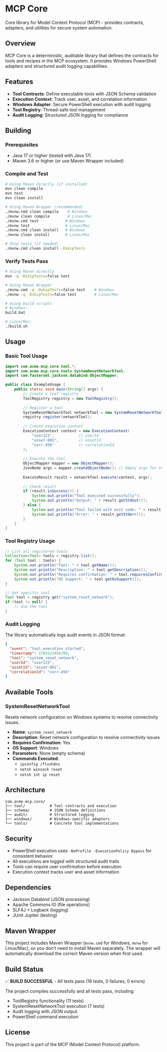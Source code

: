 # MCP Core

Core library for Model Context Protocol (MCP) - provides contracts, adapters, and utilities for secure system automation.

## Overview

MCP Core is a deterministic, auditable library that defines the contracts for tools and recipes in the MCP ecosystem. It provides Windows PowerShell adapters and structured audit logging capabilities.

## Features

- **Tool Contracts**: Define executable tools with JSON Schema validation
- **Execution Context**: Track user, asset, and correlation information
- **Windows Adapter**: Secure PowerShell execution with audit logging
- **Tool Registry**: Thread-safe tool management
- **Audit Logging**: Structured JSON logging for compliance

## Building

### Prerequisites

- Java 17 or higher (tested with Java 17)
- Maven 3.6 or higher (or use Maven Wrapper included)

### Compile and Test

```bash
# Using Maven directly (if installed)
mvn clean compile
mvn test
mvn clean install

# Using Maven Wrapper (recommended)
./mvnw.cmd clean compile    # Windows
./mvnw clean compile        # Linux/Mac
./mvnw.cmd test            # Windows
./mvnw test                # Linux/Mac
./mvnw.cmd clean install   # Windows
./mvnw clean install       # Linux/Mac

# Skip tests (if needed)
./mvnw.cmd clean install -DskipTests
```

### Verify Tests Pass

```bash
# Using Maven directly
mvn -q -DskipTests=false test

# Using Maven Wrapper
./mvnw.cmd -q -DskipTests=false test    # Windows
./mvnw -q -DskipTests=false test        # Linux/Mac

# Using build scripts
# Windows:
build.bat

# Linux/Mac:
./build.sh
```

## Usage

### Basic Tool Usage

```java
import com.acme.mcp.core.tool.*;
import com.acme.mcp.core.tools.SystemResetNetworkTool;
import com.fasterxml.jackson.databind.ObjectMapper;

public class ExampleUsage {
    public static void main(String[] args) {
        // Create a tool registry
        ToolRegistry registry = new ToolRegistry();
        
        // Register a tool
        SystemResetNetworkTool networkTool = new SystemResetNetworkTool();
        registry.register(networkTool);
        
        // Create execution context
        ExecutionContext context = new ExecutionContext(
            "user123",           // userId
            "asset-001",         // assetId
            "corr-456"           // correlationId
        );
        
        // Execute the tool
        ObjectMapper mapper = new ObjectMapper();
        JsonNode args = mapper.createObjectNode(); // Empty args for this tool
        
        ExecuteResult result = networkTool.execute(context, args);
        
        // Check result
        if (result.isSuccess()) {
            System.out.println("Tool executed successfully");
            System.out.println("Output: " + result.getStdout());
        } else {
            System.out.println("Tool failed with exit code: " + result.getExitCode());
            System.out.println("Error: " + result.getStderr());
        }
    }
}
```

### Tool Registry Usage

```java
// List all registered tools
Collection<Tool> tools = registry.list();
for (Tool tool : tools) {
    System.out.println("Tool: " + tool.getName());
    System.out.println("Description: " + tool.getDescription());
    System.out.println("Requires confirmation: " + tool.requiresConfirmation());
    System.out.println("OS Support: " + tool.getOsSupport());
}

// Get specific tool
Tool tool = registry.get("system_reset_network");
if (tool != null) {
    // Use the tool
}
```

### Audit Logging

The library automatically logs audit events in JSON format:

```json
{
  "event": "tool_execution_started",
  "timestamp": 1703123456789,
  "tool": "system_reset_network",
  "userId": "user123",
  "assetId": "asset-001",
  "correlationId": "corr-456"
}
```

## Available Tools

### SystemResetNetworkTool

Resets network configuration on Windows systems to resolve connectivity issues.

- **Name**: `system_reset_network`
- **Description**: Reset network configuration to resolve connectivity issues
- **Requires Confirmation**: Yes
- **OS Support**: Windows
- **Parameters**: None (empty schema)
- **Commands Executed**:
  - `ipconfig /flushdns`
  - `netsh winsock reset`
  - `netsh int ip reset`

## Architecture

```
com.acme.mcp.core/
├── tool/           # Tool contracts and execution
├── schema/         # JSON Schema definitions
├── audit/          # Structured logging
├── windows/        # Windows-specific adapters
└── tools/          # Concrete tool implementations
```

## Security

- PowerShell execution uses `-NoProfile -ExecutionPolicy Bypass` for consistent behavior
- All executions are logged with structured audit trails
- Tools can require user confirmation before execution
- Execution context tracks user and asset information

## Dependencies

- Jackson Databind (JSON processing)
- Apache Commons IO (file operations)
- SLF4J + Logback (logging)
- JUnit Jupiter (testing)

## Maven Wrapper

This project includes Maven Wrapper (`mvnw.cmd` for Windows, `mvnw` for Linux/Mac), so you don't need to install Maven separately. The wrapper will automatically download the correct Maven version when first used.

## Build Status

✅ **BUILD SUCCESSFUL** - All tests pass (18 tests, 0 failures, 0 errors)

The project compiles successfully and all tests pass, including:
- ToolRegistry functionality (11 tests)
- SystemResetNetworkTool execution (7 tests)
- Audit logging with JSON output
- PowerShell command execution

## License

This project is part of the MCP (Model Context Protocol) platform.
